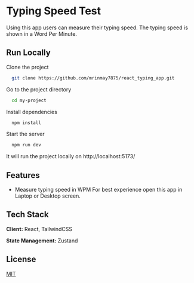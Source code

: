 
# Typing Speed Test 

Using this app users can measure their typing speed. The typing speed is shown in a Word Per Minute.


## Run Locally

Clone the project

```bash
  git clone https://github.com/mrinmay7875/react_typing_app.git
```

Go to the project directory

```bash
  cd my-project
```

Install dependencies

```bash
  npm install
```

Start the server

```bash
  npm run dev
```

It will run the project locally on http://localhost:5173/


## Features

- Measure typing speed in WPM
For best experience open this app in Laptop or Desktop screen.


## Tech Stack

**Client:** React, TailwindCSS

**State Management:** Zustand

## License

[MIT](https://choosealicense.com/licenses/mit/)

